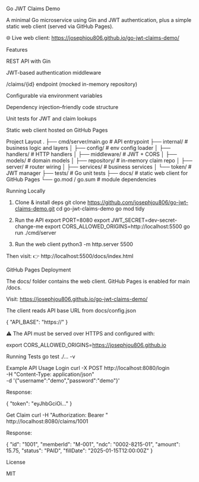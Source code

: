 Go JWT Claims Demo

A minimal Go microservice using Gin and JWT authentication, plus a simple static web client (served via GitHub Pages).

🌐 Live web client: https://josephjou806.github.io/go-jwt-claims-demo/

Features

REST API with Gin

JWT-based authentication middleware

/claims/{id} endpoint (mocked in-memory repository)

Configurable via environment variables

Dependency injection–friendly code structure

Unit tests for JWT and claim lookups

Static web client hosted on GitHub Pages

Project Layout
.
├── cmd/server/main.go          # API entrypoint
├── internal/                   # business logic and layers
│   ├── config/                 # env config loader
│   ├── handlers/               # HTTP handlers
│   ├── middleware/             # JWT + CORS
│   ├── models/                 # domain models
│   ├── repository/             # in-memory claim repo
│   ├── server/                 # router wiring
│   ├── services/               # business services
│   └── token/                  # JWT manager
├── tests/                      # Go unit tests
├── docs/                       # static web client for GitHub Pages
└── go.mod / go.sum             # module dependencies

Running Locally
1. Clone & install deps
git clone https://github.com/josephjou806/go-jwt-claims-demo.git
cd go-jwt-claims-demo
go mod tidy

2. Run the API
export PORT=8080
export JWT_SECRET=dev-secret-change-me
export CORS_ALLOWED_ORIGINS=http://localhost:5500
go run ./cmd/server

3. Run the web client
python3 -m http.server 5500


Then visit:
👉 http://localhost:5500/docs/index.html

GitHub Pages Deployment

The docs/ folder contains the web client. GitHub Pages is enabled for main /docs.

Visit: https://josephjou806.github.io/go-jwt-claims-demo/

The client reads API base URL from docs/config.json

{ "API_BASE": "https://<your-api-host>" }


⚠️ The API must be served over HTTPS and configured with:

export CORS_ALLOWED_ORIGINS=https://josephjou806.github.io

Running Tests
go test ./... -v

Example API Usage
Login
curl -X POST http://localhost:8080/login \
  -H "Content-Type: application/json" \
  -d '{"username":"demo","password":"demo"}'


Response:

{ "token": "eyJhbGciOi..." }

Get Claim
curl -H "Authorization: Bearer <TOKEN>" \
  http://localhost:8080/claims/1001


Response:

{
  "id": "1001",
  "memberId": "M-001",
  "ndc": "0002-8215-01",
  "amount": 15.75,
  "status": "PAID",
  "fillDate": "2025-01-15T12:00:00Z"
}

License

MIT

